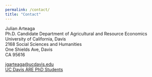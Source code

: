 ```yaml
---
permalink: /contact/
title: "Contact"
---
```


Julian Arteaga  
Ph.D. Candidate
Department of Agricultural and Resource Economics  
University of California, Davis  
2168 Social Sciences and Humanities  
One Shields Ave, Davis  
CA 95616

[jgarteaga@ucdavis.edu](mailto:jgarteaga@ucdavis.edu)  
[UC Davis ARE PhD Students](https://are.ucdavis.edu/people/grad-students/phd/julian-arteaga/)
